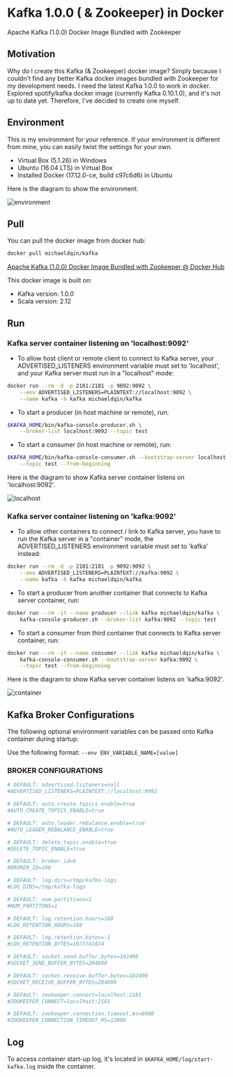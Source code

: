 # Kafka 1.0.0 ( & Zookeeper) in Docker #
Apache Kafka (1.0.0) Docker Image Bundled with Zookeeper

## Motivation ##
Why do I create this Kafka (& Zookeeper) docker image? Simply because I couldn't find any better Kafka docker images bundled with Zookeeper for my development needs. I need the latest Kafka 1.0.0 to work in docker. Explored spotify/kafka docker image (currently Kafka 0.10.1.0), and it's not up to date yet. Therefore, I've decided to create one myself.

## Environment ##
This is my environment for your reference. If your environment is different from mine, you can easily twist the settings for your own.

* Virtual Box (5.1.26) in Windows
* Ubuntu (16.04 LTS) in Virtual Box
* Installed Docker (17.12.0-ce, build c97c6d6) in Ubuntu

Here is the diagram to show the environment.

![environment](https://raw.githubusercontent.com/MikeQin/kafka-docker/blob/master/images/environment.png)

## Pull ##

You can pull the docker image from docker hub:

```sh
docker pull michaeldqin/kafka 
```

[Apache Kafka (1.0.0) Docker Image Bundled with Zookeeper @ Docker Hub](https://hub.docker.com/r/michaeldqin/kafka/)

This docker image is built on:
* Kafka version: 1.0.0
* Scala version: 2.12

## Run ##
### Kafka server container listening on 'localhost:9092' ###

* To allow host client or remote client to connect to Kafka server, your ADVERTISED_LISTENERS environment variable must set to 'localhost', and your Kafka server must run in a "localhost" mode:
```sh
docker run --rm -d -p 2181:2181 -p 9092:9092 \
    --env ADVERTISED_LISTENERS=PLAINTEXT://localhost:9092 \
    --name kafka -h kafka michaeldqin/kafka
```
* To start a producer (in host machine or remote), run:
```sh
$KAFKA_HOME/bin/kafka-console-producer.sh \
    --broker-list localhost:9092 --topic test
```
* To start a consumer (in host machine or remote), run:
```sh
$KAFKA_HOME/bin/kafka-console-consumer.sh --bootstrap-server localhost:9092 \
    --topic test --from-beginning
```

Here is the diagram to show Kafka server container listens on 'localhost:9092'.

![localhost](https://raw.githubusercontent.com/MikeQin/kafka-docker/blob/master/images/localhost.png)

### Kafka server container listening on 'kafka:9092' ###

* To allow other containers to connect / link to Kafka server, you have to run the Kafka server in a "container" mode, the ADVERTISED_LISTENERS environment variable must set to 'kafka' instead:
```sh
docker run --rm -d -p 2181:2181 -p 9092:9092 \
    --env ADVERTISED_LISTENERS=PLAINTEXT://kafka:9092 \
    --name kafka -h kafka michaeldqin/kafka
```
* To start a producer from another container that connects to Kafka server container, run:
```sh
docker run --rm -it --name producer --link kafka michaeldqin/kafka \
    kafka-console-producer.sh --broker-list kafka:9092 --topic test
```
* To start a consumer from third container that connects to Kafka server container, run:
```sh
docker run --rm -it --name consumer --link kafka michaeldqin/kafka \
    kafka-console-consumer.sh --bootstrap-server kafka:9092 \
    --topic test --from-beginning
```

Here is the diagram to show Kafka server container listens on 'kafka:9092'.

![container](https://raw.githubusercontent.com/MikeQin/kafka-docker/blob/master/images/container.png)

## Kafka Broker Configurations ##

The following optional environment variables can be passed onto Kafka container during startup:

Use the following format:
```--env ENV_VARIABLE_NAME=[value]```

### BROKER CONFIGURATIONS ###

```sh
# DEFAULT: advertised.listeners=null
#ADVERTISED_LISTENERS=PLAINTEXT://localhost:9092

# DEFAULT: auto.create.topics.enable=true
#AUTO_CREATE_TOPICS_ENABLE=true

# DEFAULT: auto.leader.rebalance.enable=true
#AUTO_LEADER_REBALANCE_ENABLE=true

# DEFAULT: delete.topic.enable=true
#DELETE_TOPIC_ENABLE=true

# DEFAULT: broker.id=0
#BROKER_ID=100

# DEFAULT: log.dirs=/tmp/kafka-logs
#LOG_DIRS=/tmp/kafka-logs

# DEFAULT: num.partitions=1
#NUM_PARTITONS=1

# DEFAULT: log.retention.hours=168
#LOG_RETENTION_HOURS=168

# DEFAULT: log.retention.bytes=-1
#LOG_RETENTION_BYTES=1073741824

# DEFAULT: socket.send.buffer.bytes=102400
#SOCKET_SEND_BUFFER_BYTES=204800

# DEFAULT: socket.receive.buffer.bytes=102400
#SOCKET_RECEIVE_BUFFER_BYTES=204800

# DEFAULT: zookeeper.connect=localhost:2181
#ZOOKEEPER_CONNECT=localhost:2181

# DEFAULT: zookeeper.connection.timeout.ms=6000
#ZOOKEEPER_CONNECTION_TIMEOUT_MS=12000
```

## Log ##

To access container start-up log, it's located in ```$KAFKA_HOME/log/start-kafka.log``` inside the container.

